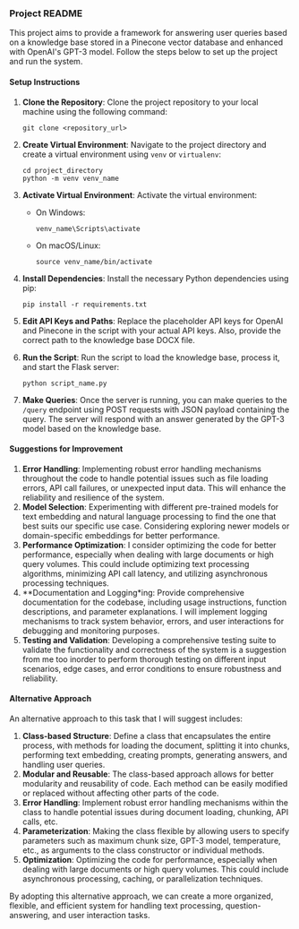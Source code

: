 ### Project README

This project aims to provide a framework for answering user queries based on a knowledge base stored in a Pinecone vector database and enhanced with OpenAI's GPT-3 model. Follow the steps below to set up the project and run the system.

#### Setup Instructions

1. **Clone the Repository**: Clone the project repository to your local machine using the following command:
   ```
   git clone <repository_url>
   ```

2. **Create Virtual Environment**: Navigate to the project directory and create a virtual environment using `venv` or `virtualenv`:
   ```
   cd project_directory
   python -m venv venv_name
   ```

3. **Activate Virtual Environment**: Activate the virtual environment:
   - On Windows:
     ```
     venv_name\Scripts\activate
     ```
   - On macOS/Linux:
     ```
     source venv_name/bin/activate
     ```

4. **Install Dependencies**: Install the necessary Python dependencies using pip:
   ```
   pip install -r requirements.txt
   ```

5. **Edit API Keys and Paths**: Replace the placeholder API keys for OpenAI and Pinecone in the script with your actual API keys. Also, provide the correct path to the knowledge base DOCX file.

6. **Run the Script**: Run the script to load the knowledge base, process it, and start the Flask server:
   ```
   python script_name.py
   ```

7. **Make Queries**: Once the server is running, you can make queries to the `/query` endpoint using POST requests with JSON payload containing the query. The server will respond with an answer generated by the GPT-3 model based on the knowledge base.

#### Suggestions for Improvement
1. **Error Handling**: Implementing robust error handling mechanisms throughout the code to handle potential issues such as file loading errors, API call failures, or unexpected input data. This will enhance the reliability and resilience of the system.
2. **Model Selection**: Experimenting with different pre-trained models for text embedding and natural language processing to find the one that best suits our specific use case. Considering exploring newer models or domain-specific embeddings for better performance.
3. **Performance Optimization**: I consider optimizing the code for better performance, especially when dealing with large documents or high query volumes. This could include optimizing text processing algorithms, minimizing API call latency, and utilizing asynchronous processing techniques.
4. **Documentation and Logging*ing: Provide comprehensive documentation for the codebase, including usage instructions, function descriptions, and parameter explanations. I will implement logging mechanisms to track system behavior, errors, and user interactions for debugging and monitoring purposes.
5. **Testing and Validation**: Developing a comprehensive testing suite to validate the functionality and correctness of the system is a suggestion from me too inorder to perform thorough testing on different input scenarios, edge cases, and error conditions to ensure robustness and reliability.

#### Alternative Approach
An alternative approach to this task that I will suggest includes:
1. **Class-based Structure**: Define a class that encapsulates the entire process, with methods for loading the document, splitting it into chunks, performing text embedding, creating prompts, generating answers, and handling user queries.
2. **Modular and Reusable**: The class-based approach allows for better modularity and reusability of code. Each method can be easily modified or replaced without affecting other parts of the code.
3. **Error Handling**: Implement robust error handling mechanisms within the class to handle potential issues during document loading, chunking, API calls, etc.
4. **Parameterization**: Making the class flexible by allowing users to specify parameters such as maximum chunk size, GPT-3 model, temperature, etc., as arguments to the class constructor or individual methods.
5. **Optimization**: Optimizing the code for performance, especially when dealing with large documents or high query volumes. This could include asynchronous processing, caching, or parallelization techniques.

By adopting this alternative approach, we can create a more organized, flexible, and efficient system for handling text processing, question-answering, and user interaction tasks.
